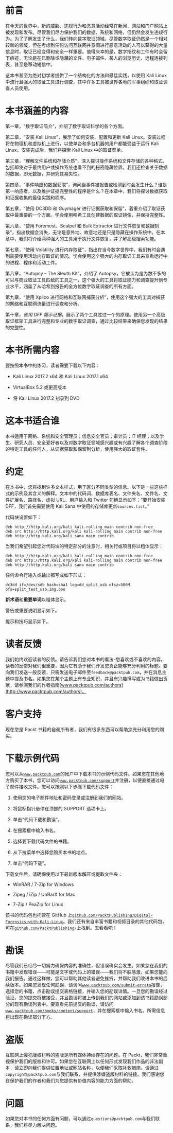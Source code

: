 # 前言

在今天的世界中，新的威胁、违规行为和恶意活动经常在新闻、网站和门户网站上被发现和发布。尽管我们尽力保护我们的数据、系统和网络，但仍然会发生违规行为。为了了解发生了什么，我们转向数字取证领域。尽管数字取证仍然是一个相对较新的领域，但在考虑到任何访问互联网并意图进行恶意活动的人可以获得的大量信息时，取证已经变得和安全一样重要。值得庆幸的是，数字指纹和工件有时会留下痕迹，无论是在已删除或隐藏的文件、电子邮件、某人的浏览历史、远程连接列表，甚至是移动短信中。

这本书甚至为绝对初学者提供了一个结构化的方法和最佳实践，以使用 Kali Linux 中流行且强大的取证工具进行调查，其中许多工具被世界各地的军事组织和取证调查人员使用。

# 本书涵盖的内容

第一章，“数字取证简介”，介绍了数字取证科学的各个方面。

第二章，“安装 Kali Linux”，展示了如何安装、配置和更新 Kali Linux。安装过程将在物理机和虚拟机上进行，以使单台和多台机器的用户都能受益于运行 Kali Linux。安装完成后，我们将探索 Kali Linux 中的取证菜单。

第三章，“理解文件系统和存储介质”，深入探讨操作系统和文件存储的各种格式，包括即使对于最终用户或操作系统也看不到的秘密隐藏位置。我们还检查关于数据的数据，即元数据，并研究其易失性。

第四章，“事件响应和数据获取”，询问当事件被报告或检测到时会发生什么？谁是第一响应者，以及维护证据完整性的程序是什么？在本章中，我们将探讨数据获取和证据收集的最佳实践和程序。

第五章，“使用 DC3DD 和 Guymager 进行证据获取和保留”，着重介绍了取证获取中最重要的一个方面。学会使用哈希工具创建数据的取证镜像，并保持完整性。

第六章，“使用 Foremost、Scalpel 和 Bulk Extractor 进行文件恢复和数据刻录”，指出数据会消失，无论是意外地、故意地还是只是隐藏在操作系统中。在本章中，我们将介绍两种强大的工具用于执行文件恢复，并了解高级搜索功能。

第七章，“使用 Volatility 进行内存取证”，指出在当今数字世界中，我们有时会遇到需要使用活动内存取证的情况。学会使用这个强大的内存取证工具来查看运行中的进程、程序和活动工件。

第八章，“Autopsy – The Sleuth Kit”，介绍了 Autopsy，它被认为是为数不多的可以与商业取证工具匹敌的工具之一，这个强大的工具将取证能力和调查提升到专业水平，涵盖了从哈希到报告的全方位数字取证调查的所有方面。

第九章，“使用 Xplico 进行网络和互联网捕获分析”，使用这个强大的工具对捕获的网络和互联网流量进行调查和分析。

第十章，*使用 DFF 揭示证据*，展示了两个工具胜过一个的原理。使用另一个高级取证框架工具进行完整和专业的数字取证调查，通过比较结果来确保您发现的结果的完整性。

# 本书所需内容

要按照本书中的练习，读者需要下载以下内容：

+   Kali Linux 2017.2 x64 和 Kali Linux 2017.1 x64

+   VirtualBox 5.2 或更高版本

+   将 Kali Linux 2017.2 刻录到 DVD

# 这本书适合谁

本书适用于网络、系统和安全管理员；信息安全官员；审计员；IT 经理；以及学生、研究人员、安全爱好者以及对数字取证领域感兴趣或有兴趣了解各个调查阶段的特定工具的任何人，从证据获取和保留到分析，使用强大的取证套件。

# 约定

在本书中，您将找到许多文本样式，用于区分不同类型的信息。以下是一些这些样式的示例及其含义的解释。文本中的代码词、数据库表名、文件夹名、文件名、文件扩展名、路径名、虚拟 URL、用户输入和 Twitter 句柄显示如下：“要开始安装 DFF，我们首先需要使用 Kali Sana 中使用的存储库更新`sources.list`。”

代码块设置如下：

```
deb http://http.kali.org/kali kali-rolling main contrib non-free
deb src http://http.kali.org/kali kali-rolling main contrib non-free
deb http://http.kali.org/kali sana main contrib 
```

当我们希望引起您对代码块的特定部分的注意时，相关行或项目将以粗体显示：

```
deb http://http.kali.org/kali kali-rolling main contrib non-free
deb src http://http.kali.org/kali kali-rolling main contrib non-free
deb http://http.kali.org/kali sana main contrib 
```

任何命令行输入或输出都写成如下形式：

```
dc3dd if=/dev/sdb hash=sha1 log=dd_split_usb ofsz=500M ofs=split_test_usb.img.ooo
```

**新术语**和**重要单词**以粗体显示。

警告或重要说明显示如下。

提示和技巧显示如下。

# 读者反馈

我们始终欢迎读者的反馈。请告诉我们您对本书的看法-您喜欢或不喜欢的内容。读者的反馈对我们很重要，因为它有助于我们开发您真正能够充分利用的标题。要向我们发送一般反馈，只需发送电子邮件至`feedback@packtpub.com`，并在消息主题中提及书名。如果您在某个主题上有专业知识，并且有兴趣撰写或为书籍做出贡献，请参阅我们的作者指南[www.packtpub.com/authors](http://www.packtpub.com/authors)。

# 客户支持

现在您是 Packt 书籍的自豪所有者，我们有很多东西可以帮助您充分利用您的购买。

# 下载示例代码

您可以从[`www.packtpub.com`](http://www.packtpub.com)的帐户中下载本书的示例代码文件。如果您在其他地方购买了本书，您可以访问[`www.packtpub.com/support`](http://www.packtpub.com/support)并注册，以便直接通过电子邮件接收文件。您可以按照以下步骤下载代码文件：

1.  使用您的电子邮件地址和密码登录或注册到我们的网站。

1.  将鼠标指针悬停在顶部的 SUPPORT 选项卡上。

1.  单击“代码下载和勘误”。

1.  在搜索框中输入书名。

1.  选择要下载代码文件的书籍。

1.  从下拉菜单中选择您购买本书的地点。

1.  单击“代码下载”。

下载文件后，请确保使用以下最新版本解压或提取文件夹：

+   WinRAR / 7-Zip for Windows

+   Zipeg / iZip / UnRarX for Mac

+   7-Zip / PeaZip for Linux

该书的代码包也托管在 GitHub 上[`github.com/PacktPublishing/Digital-Forensics-with-Kali-Linux`](https://github.com/PacktPublishing/Digital-Forensics-with-Kali-Linux)。我们还有来自丰富书籍和视频目录的其他代码包，可在[`github.com/PacktPublishing/`](https://github.com/PacktPublishing/)上找到。去看看吧！

# 勘误

尽管我们已经尽一切努力确保内容的准确性，但错误确实会发生。如果您在我们的书籍中发现错误——可能是文字或代码上的错误——我们将不胜感激，如果您能向我们报告。通过这样做，您可以帮助其他读者避免挫折，并帮助我们改进本书的后续版本。如果您发现任何勘误，请访问[`www.packtpub.com/submit-errata`](http://www.packtpub.com/submit-errata)报告，选择您的书籍，点击勘误提交表格链接，并输入您的勘误详情。一旦您的勘误经过验证，您的提交将被接受，并且勘误将被上传到我们的网站或添加到该书籍勘误部分的现有勘误列表中。要查看先前提交的勘误，请访问[`www.packtpub.com/books/content/support`](https://www.packtpub.com/books/content/support)，并在搜索框中输入书名。所需信息将出现在勘误部分下方。

# 盗版

互联网上侵犯版权材料的盗版是所有媒体持续存在的问题。在 Packt，我们非常重视保护我们的版权和许可。如果您在互联网上以任何形式发现我们作品的非法副本，请立即向我们提供位置地址或网站名称，以便我们采取补救措施。请通过`copyright@packtpub.com`与我们联系，并提供涉嫌盗版材料的链接。我们感谢您在保护我们的作者和我们为您提供有价值内容的能力方面的帮助。

# 问题

如果您对本书的任何方面有问题，可以通过`questions@packtpub.com`与我们联系，我们将尽力解决问题。
